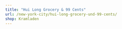 ```yaml
---
title: "Hui Long Grocery & 99 Cents"
url: /new-york-city/hui-long-grocery-und-99-cents/
shop: Kramladen
---
```

